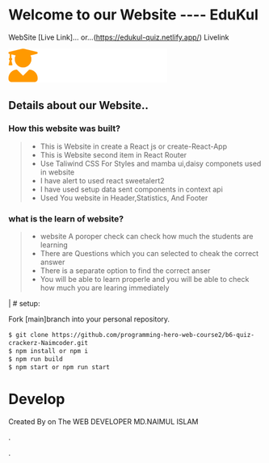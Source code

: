 # Welcome to our Website ---- EduKul


WebSite  [Live Link]...
or...(https://edukul-quiz.netlify.app/) Livelink

![plot](./src/logo.png)

## Details about our Website..
### How this website  was built?
> * This is Website in create a React js or create-React-App
> * This is Website second item in React Router
> * Use Taliwind CSS For Styles and mamba ui,daisy componets used in website
> * I have alert to used react sweetalert2
> * I have used setup  data sent components in context api
> * Used You website in Header,Statistics, And Footer


### what is the learn of website?
> * website A poroper check can check how much the students are learning
> *  There are Questions which you can selected to cheak the correct answer
> * There is a separate option to find the correct anser
> * You will be able to learn properle and you will be able to check how much you are learing immediately

| # setup:

Fork [main]branch into your personal repository.
```
$ git clone https://github.com/programming-hero-web-course2/b6-quiz-crackerz-Naimcoder.git
$ npm install or npm i
$ npm run build 
$ npm start or npm run start
```

# Develop

Created By on The WEB DEVELOPER MD.NAIMUL ISLAM

.

.




